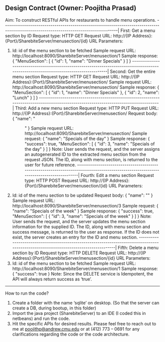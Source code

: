 Design Contract
(Owner: Poojitha Prasad)
----------------------------------------------------------------------------------------------------------------------------------------
Aim: To construct RESTful APIs for restaurants to handle menu operations.
----------------------------------------------------------------------------------------------------------------------------------------|
First: Get a menu section by ID
Request type: HTTP GET
Request URL: http://{IP Address}:{Port}/SharebiteServer/menusection/{id}
URL Parameters:
1. Id: id of the menu section to be fetched
Sample request URL: http://localhost:8090/SharebiteServer/menusection/1
Sample response:
{
"MenuSection": [
{
"id": 1,
"name": "Dinner Specials"
}
]
}
----------------------------------------------------------------------------------------------------------------------------------------|
Second: Get the entire menu section
Request type: HTTP GET
Request URL: http://{IP Address}:{Port}/SharebiteServer/menusection/
Sample request URL: http://localhost:8090/SharebiteServer/menusection/
Sample response:
{
"MenuSection": [
{
"id": 1,
"name": "Dinner Specials"
},
{
"id": 2,
"name": "Lunch"
}
]
}
---------------------------------------------------------------------------------------------------------------------------------------|
Third: Add a new menu section
Request type: HTTP PUT
Request URL: http://{IP Address}:{Port}/SharebiteServer/menusection/
Request body:
{
"name": "<Menu Section>"
}
Sample request URL: http://localhost:8090/SharebiteServer/menusection/
Sample request:
{
"name": "Specials of the day"
}
Sample response:
{
"success": true,
"MenuSection": [
{
"id": 3,
"name": "Specials of the day"
}
]
}
Note: User sends the request, and the server assigns an autogenerated ID to the extracted menu section from the request JSON. The ID, along with menu section, is returned to the user for future reference.
----------------------------------------------------------------------------------------------------------------------------------------|
Fourth: Edit a menu section
Request type: HTTP POST
Request URL: http://{IP Address}:{Port}/SharebiteServer/menusection/{id}
URL Parameters:
1. Id: id of the menu section to be updated
Request body:
{
"name": "<New Menu Section information>"
}
Sample request URL: http://localhost:8090/SharebiteServer/menusection/3
Sample request:
{
"name": "Specials of the week"
}
Sample response:
{
"success": true,
"MenuSection": [
{
"id": 3,
"name": "Specials of the week"
}
]
}
Note: User sends the request, and the server updates the menu section information for the supplied ID. The ID, along with menu section and success message, is returned to the user as response. If the ID does not exist, the server creates an entry for the ID and menu section.
----------------------------------------------------------------------------------------------------------------------------------------|
Fifth: Delete a menu section by ID
Request type: HTTP DELETE
Request URL: http://{IP Address}:{Port}/SharebiteServer/menusection/{id}
URL Parameters:
1. Id: id of the menu section to be fetched
Sample request URL: http://localhost:8090/SharebiteServer/menusection/1
Sample response:
{
"success": true
}
Note: Since the DELETE service is Idempotent, the API will always return success as ‘true’.
 
 ---------------------------------------------------------------------------------------------------------------------------------------
How to run the code?
1. Create a folder with the name ‘sqlite’ on desktop. (So that the server can create a DB, during bootup, in this folder)
2. Import the java project (SharebiteServer) to an IDE (I coded this in netbeans) and run the code.
3. Hit the specific APIs for desired results.
Please feel free to reach out to me at poojithp@andrew.cmu.edu or at (412) 773 – 0691 for any clarifications regarding the code or the code architecture.
